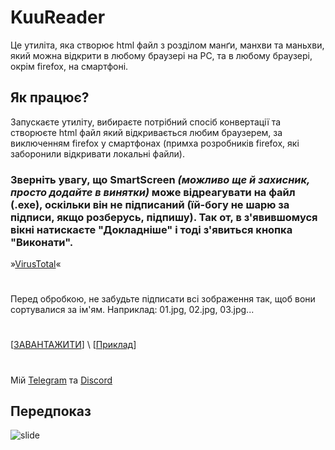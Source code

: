 # KuuReader
Це утиліта, яка створює html файл з розділом манґи, манхви та маньхви, який можна відкрити в любому браузері на PC, та в любому браузері, окрім firefox, на смартфоні.

## Як працює? 
Запускаєте утиліту, вибираєте потрібний спосіб конвертації та створюєте html файл який відкривається любим браузерем, за виключенням firefox у смартфонах (примха розробників firefox, які заборонили відкривати локальні файли).<br>
### **Зверніть увагу, що SmartScreen _(можливо ще й захисник, просто додайте в винятки)_ може відреагувати на файл (.exe), оскільки він не підписаний (їй-богу не шарю за підписи, якщо розберусь, підпишу). Так от, в з'явившомуся вікні натискаєте "Докладніше" і тоді з'явиться кнопка "Виконати".**
»[VirusTotal](https://www.virustotal.com/gui/file-analysis/MGRkMDU5N2ZiNzgzNTVlODY1NWM2MTkxOGQ0NTZiZWI6MTczODg0MjM3MA==)«
#
Перед обробкою, не забудьте підписати всі зображення так, щоб вони сортувалися за ім'ям. Наприклад: 01.jpg, 02.jpg, 03.jpg...
#
[[ЗАВАНТАЖИТИ](https://github.com/Kuudere-phile/KuuReader/releases)] \ [[Приклад](https://kuudere-phile.github.io/Example/)]
#
Мій [Telegram](https://t.me/kuuderephile) та [Discord](https://discord.gg/36yH5WrmN3)

## Передпоказ
![slide](https://raw.githubusercontent.com/Kuudere-phile/KuuReader/refs/heads/main/picture/2024-12-27%2006-10-33.gif)
